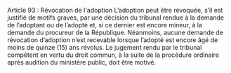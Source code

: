 Article 93 : Révocation de l'adoption
L’adoption peut être révoquée, s’il est justifié de motifs graves, par une décision du tribunal rendue à la demande de l’adoptant ou de l’adopté et, si ce dernier est encore mineur, à la demande du procureur de la République.
Néanmoins, aucune demande de révocation d’adoption n’est recevable lorsque l’adopté est encore âgé de moins de quinze (15) ans révolus.
Le jugement rendu par le tribunal compétent en vertu du droit commun, à la suite de la procédure ordinaire après audition du ministère public, doit être motivé.